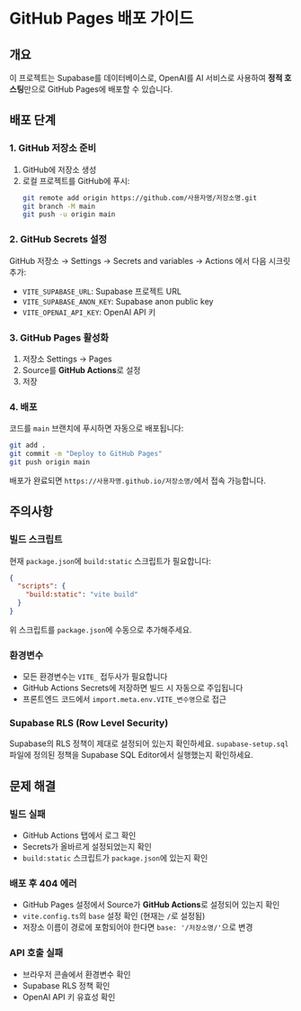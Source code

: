 # GitHub Pages 배포 가이드

## 개요

이 프로젝트는 Supabase를 데이터베이스로, OpenAI를 AI 서비스로 사용하여 **정적 호스팅**만으로 GitHub Pages에 배포할 수 있습니다.

## 배포 단계

### 1. GitHub 저장소 준비

1. GitHub에 저장소 생성
2. 로컬 프로젝트를 GitHub에 푸시:
   ```bash
   git remote add origin https://github.com/사용자명/저장소명.git
   git branch -M main
   git push -u origin main
   ```

### 2. GitHub Secrets 설정

GitHub 저장소 → Settings → Secrets and variables → Actions 에서 다음 시크릿 추가:

- `VITE_SUPABASE_URL`: Supabase 프로젝트 URL
- `VITE_SUPABASE_ANON_KEY`: Supabase anon public key  
- `VITE_OPENAI_API_KEY`: OpenAI API 키

### 3. GitHub Pages 활성화

1. 저장소 Settings → Pages
2. Source를 **GitHub Actions**로 설정
3. 저장

### 4. 배포

코드를 `main` 브랜치에 푸시하면 자동으로 배포됩니다:

```bash
git add .
git commit -m "Deploy to GitHub Pages"
git push origin main
```

배포가 완료되면 `https://사용자명.github.io/저장소명/`에서 접속 가능합니다.

## 주의사항

### 빌드 스크립트

현재 `package.json`에 `build:static` 스크립트가 필요합니다:

```json
{
  "scripts": {
    "build:static": "vite build"
  }
}
```

위 스크립트를 `package.json`에 수동으로 추가해주세요.

### 환경변수

- 모든 환경변수는 `VITE_` 접두사가 필요합니다
- GitHub Actions Secrets에 저장하면 빌드 시 자동으로 주입됩니다
- 프론트엔드 코드에서 `import.meta.env.VITE_변수명`으로 접근

### Supabase RLS (Row Level Security)

Supabase의 RLS 정책이 제대로 설정되어 있는지 확인하세요. 
`supabase-setup.sql` 파일에 정의된 정책을 Supabase SQL Editor에서 실행했는지 확인하세요.

## 문제 해결

### 빌드 실패

- GitHub Actions 탭에서 로그 확인
- Secrets가 올바르게 설정되었는지 확인
- `build:static` 스크립트가 `package.json`에 있는지 확인

### 배포 후 404 에러

- GitHub Pages 설정에서 Source가 **GitHub Actions**로 설정되어 있는지 확인
- `vite.config.ts`의 `base` 설정 확인 (현재는 `/`로 설정됨)
- 저장소 이름이 경로에 포함되어야 한다면 `base: '/저장소명/'`으로 변경

### API 호출 실패

- 브라우저 콘솔에서 환경변수 확인
- Supabase RLS 정책 확인
- OpenAI API 키 유효성 확인
